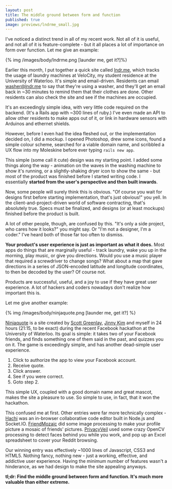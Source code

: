 ```yaml
--- 
layout: post
title: The middle ground between form and function
published: true
image: previews/lndrme_small.jpg
---
```

I've noticed a distinct trend in all of my recent work. Not all of it is useful, and not all of it is feature-complete - but it all&nbsp;places a lot of importance on form over function. Let me give an example:

{% img /images/body/lndrme.png [launder me, get it?]%}

Earlier this month, I put together a quick site called [lndr.me][1], which tracks the usage of laundry machines at VeloCity, my student residence at the University of Waterloo. It's simple and email-driven. Residents can email [washer@lndr.me][2] to say that they're using a washer, and they'll get an email back in ~30 minutes to remind them that their clothes are done. Other residents can also check the site and see if the machines are occupied.

It's an exceedingly simple idea, with very little code required on the backend. (It's a Rails app with ~300 lines of ruby.) I've even made an API to allow other residents to make apps out of it, or link in hardware sensors with Arduinos and ethernet shields.

However, before I even had the idea fleshed out, or the implementation decided on, I did a mockup. I opened Photoshop, drew some icons, found a simple colour scheme, searched for a viable domain name, and scribbled a UX flow into my Moleskine before ever typing `rails new app`.

This simple (some call it cute) design was my starting point. I added some things along the way - animation on the waves in the washing machine to show it's running, or a slightly-shaking dryer icon to show the same - but most of the product was finished before I started writing code. I essentially&nbsp;**started from the user's perspective and then built inwards**.

Now, some people will surely think this is obvious. "Of course you wait for designs first before starting implementation, that's just obvious!" you yell. In the client-and-project-driven world of software contracting, that's absolutely true. Specs must be finalized, and designs (or at least mockups) finished before the product is built.

A lot of other people, though, are confused by this. "It's only a side project, who cares how it looks?" you might say. Or "I'm not a designer, I'm a coder." I've heard both of those far too often to dismiss.

**Your product's user experience is just as important as what it does.**&nbsp;Most apps do things that are marginally useful - track laundry, wake you up in the morning, play music, or give you directions. Would you use a music player that required a screwdriver to change songs? What about a map that gave directions in a series of JSON-encoded latitude and longitude coordinates, to then be decoded by the user? Of course not.

Products are successful, useful, and a joy to use if they have great user experience. A lot of hackers and coders nowadays don't realize how important this is.

Let me give another example:

{% img /images/body/ninjaquote.png [launder me, get it?] %}

[Ninjaquote][3] is a site created by [Scott Greenlay][4], [Jinny Kim][5] and myself in 24 hours (21:15, to be exact) during the recent Facebook hackathon at the University of Waterloo. Its goal is simple: it takes two of your Facebook friends, and finds something one of them said in the past, and quizzes you on it. The game is exceedingly simple, and has another dead-simple user experience.


 1. Click to authorize the app to view your Facebook account.
 2. Receive quote.
 3. Click answer.
 4. See if you were correct.
 5. Goto step 2.

This simple UX, coupled with a good domain name and great mascot, makes the site a pleasure to use. So simple to use, in fact, that it won the hackathon.

This confused me at first. Other entries were far more technically complex - [Hachi][6]&nbsp;was an in-browser collaborative code editor built in Node.js and Socket.IO. [FriendMozaic][7]&nbsp;did some image processing to make your profile picture a mosaic of friends' pictures. [PrivacyVeil][8] used some crazy OpenCV processing to detect faces behind you while you work, and pop up an Excel spreadsheet to cover your Reddit browsing.

Our winning entry was effectively ~1000 lines of Javascript, CSS3 and HTML5. Nothing fancy, nothing new - just a working, effective, and addictive user experience. Having the minimum number of features wasn't a hinderance, as we had design to make the site appealing anyways.

**tl;dr: Find the middle ground between form and function. It's much more valuable than either extreme.**


  [1]: http://lndr.me
  [2]: mailto:washer@lndr.me
  [3]: http://ninjaquote.com
  [4]: http://greenlay.net
  [5]: http://kimyounjin.com
  [6]: http://hachiapp.com
  [7]: http://friendmozaic.com/
  [8]: http://privacyveil.heroku.com/
